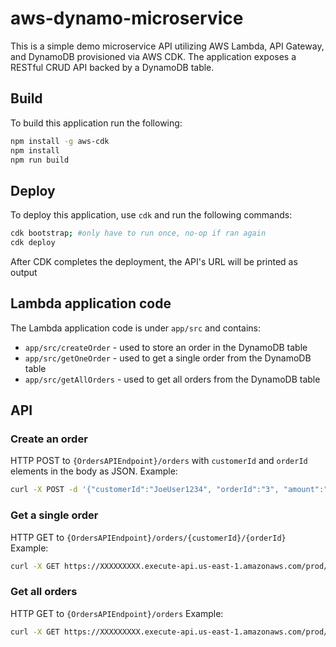 # aws-dynamo-microservice

This is a simple demo microservice API utilizing AWS Lambda, API Gateway, and DynamoDB provisioned via AWS CDK.  The application exposes a RESTful CRUD API backed by a DynamoDB table.

## Build

To build this application run the following:

```bash
npm install -g aws-cdk
npm install
npm run build
```

## Deploy

To deploy this application, use `cdk` and run the following commands:

```bash
cdk bootstrap; #only have to run once, no-op if ran again
cdk deploy
```

After CDK completes the deployment, the API's URL will be printed as output

## Lambda application code

The Lambda application code is under `app/src` and contains:

* `app/src/createOrder` - used to store an order in the DynamoDB table
* `app/src/getOneOrder` - used to get a single order from the DynamoDB table
* `app/src/getAllOrders` - used to get all orders from the DynamoDB table

## API

### Create an order

HTTP POST to `{OrdersAPIEndpoint}/orders` with `customerId` and `orderId` elements in the body as JSON.  Example:

```bash
curl -X POST -d '{"customerId":"JoeUser1234", "orderId":"3", "amount":"12"}' https://XXXXXXXXX.execute-api.us-east-1.amazonaws.com/prod/orders
```

### Get a single order

HTTP GET to `{OrdersAPIEndpoint}/orders/{customerId}/{orderId}`  Example:

```bash
curl -X GET https://XXXXXXXXX.execute-api.us-east-1.amazonaws.com/prod/orders/JoeUser1234/3
```

### Get all orders

HTTP GET to `{OrdersAPIEndpoint}/orders`  Example:

```bash
curl -X GET https://XXXXXXXXX.execute-api.us-east-1.amazonaws.com/prod/orders/
```

